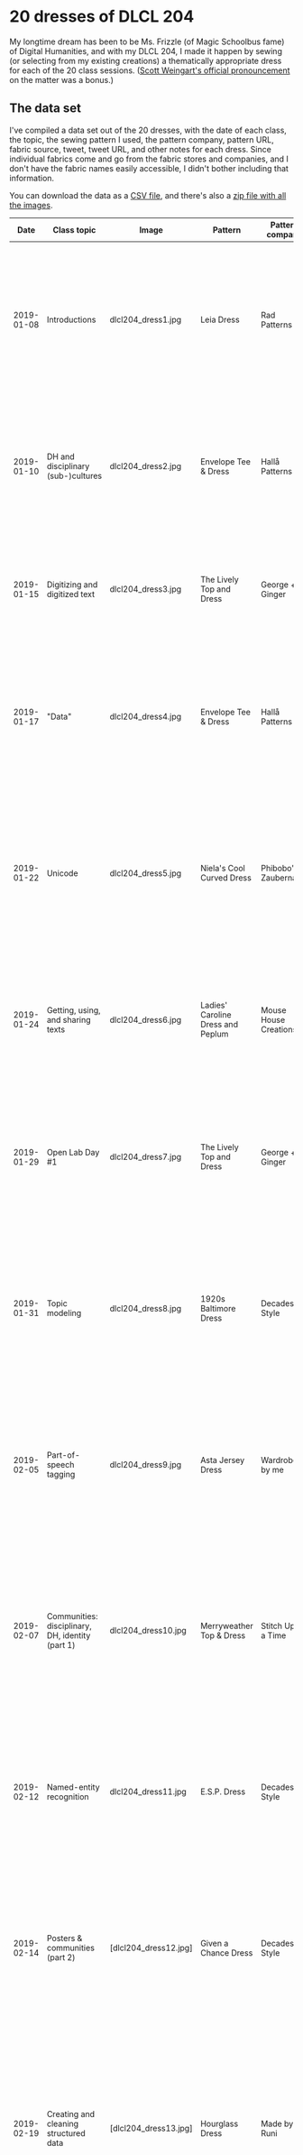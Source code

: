 # 20 dresses of DLCL 204
My longtime dream has been to be Ms. Frizzle (of Magic Schoolbus fame) of Digital Humanities, and with my DLCL 204, I made it happen by sewing (or selecting from my existing creations) a thematically appropriate dress for each of the 20 class sessions. ([Scott Weingart's official pronouncement](https://twitter.com/scott_bot/status/1093187530298662912) on the matter was a bonus.)

## The data set
I've compiled a data set out of the 20 dresses, with the date of each class, the topic, the sewing pattern I used, the pattern company, pattern URL, fabric source, tweet, tweet URL, and other notes for each dress. Since individual fabrics come and go from the fabric stores and companies, and I don't have the fabric names easily accessible, I didn't bother including that information.

You can download the data as a [CSV file](dlcl204_20dresses.csv), and there's also a [zip file with all the images](dlcl204_20dresses.zip).

| ﻿Date       | Class topic                                      | Image               | Pattern                           | Pattern company       | Pattern URL                                                                                                        | Fabric source                                   | Tweet                                                                                                                                                                                                                                                                                   | Tweet URL                                                | Other notes                                                                                                                                                                                                                                                                           |
|------------|--------------------------------------------------|---------------------|-----------------------------------|-----------------------|--------------------------------------------------------------------------------------------------------------------|-------------------------------------------------|-----------------------------------------------------------------------------------------------------------------------------------------------------------------------------------------------------------------------------------------------------------------------------------------|----------------------------------------------------------|---------------------------------------------------------------------------------------------------------------------------------------------------------------------------------------------------------------------------------------------------------------------------------------|
| 2019-01-08 | Introductions                                    | dlcl204_dress1.jpg  | Leia Dress                        | Rad Patterns          | https://www.radpatterns.com/product/leia-dress/                                                                    | Spoonflower                                     | One down, 19 to go for my #dlcl204 20 Dresses / DH Ms. Frizzle project. Today was introductions, and what's more me than Glagolitic? (I once rooted my phone just to install a Glagolitic font.) Also, flying pig rain boots, because who would've thought I'd get to teach this?       | https://twitter.com/quinnanya/status/1082844343323451392 | The text on the dress is in Glagolitic, the original Slavic (and my favorite) alphabet.                                                                                                                                                                                               |
| 2019-01-10 | DH and disciplinary (sub-)cultures               | dlcl204_dress2.jpg  | Envelope Tee & Dress              | Hallå Patterns        | https://www.hallapatterns.com/products/envelope-tee-dress                                                          | Jumping June Textiles                           | #dlcl204 20 dresses project: dress 2. Today we talked about positioning your research within your discipline and DH, and there's no cliché like Russian nesting dolls for representing having once been a Slavist. #DH #sewing                                                          | https://twitter.com/quinnanya/status/1083519144014671872 | This was the dress I wore on my first day at this job.                                                                                                                                                                                                                                |
| 2019-01-15 | Digitizing and digitized text                    | dlcl204_dress3.jpg  | The Lively Top and Dress          | George + Ginger       | https://georgeandgingerpatterns.com/products/the-lively-top-and-dress-womens-sizes-pdf-sewing-pattern              | Girl Charlee, Lillestoff                        | #dlcl204 20 dresses, dress 3 for "digitizing text". This one reminded me of some of the glitches you can get when you move a book while scanning it, so perfect for our day on OCR.                                                                                                     | https://twitter.com/quinnanya/status/1085700344728801285 | I got the sleeve fabric in a mystery pack, and had no idea what to do with it, but it turned out to be perfect for this dress.                                                                                                                                                        |
| 2019-01-17 | "Data"                                           | dlcl204_dress4.jpg  | Envelope Tee & Dress              | Hallå Patterns        | https://www.hallapatterns.com/products/envelope-tee-dress                                                          | Sweetknits, Fabric Anthropology                 | It's data day in #dlcl204! Dress 4 of 20 is made with the same fabric as my "research data management" hoodie from my Research IT days. Yes, those are floppy disks! And the trippy houndstooth is my favorite for all occasions. #Dhsewing                                             | https://twitter.com/quinnanya/status/1085967101431431168 | Originally sewn for Stanford's IT Unconference, in hopes that the floppy discs might be a conversation starter with other IT folks. This failed, but a couple of the caterers were really into it.                                                                                    |
| 2019-01-22 | Unicode                                          | dlcl204_dress5.jpg  | Niela's Cool Curved Dress         | Phibobo's Zaubernadel | https://www.makerist.de/patterns/niela-s-cool-curved-dress-gr-32-54-schnittmuster                                  | Spoonflower                                     | 20 dresses of #dlcl204: dress 5 for a guest lecture on #Unicode. The historical development of various modern alphabets with the disruptive innovation of Glagolitic in the middle. Unworn on Tuesday, as I was home in pajamas, sick with a sick kid, and missed the talk. #DHsewing   | https://twitter.com/quinnanya/status/1089178106856783872 | It took 25% the classes, but I finally found a standard structure for the tweets! Made from Glagolitic scraps from dress #1, and a fabric I originally designed 10+ years ago for a toddler's vest.                                                                                   |
| 2019-01-24 | Getting, using, and sharing texts                | dlcl204_dress6.jpg  | Ladies' Caroline Dress and Peplum | Mouse House Creations | https://www.welcometothemousehouse.com/product/ladies-caroline-dress-peplum                                        | Stonemountain & Daughter                        | 20 dresses of #dlcl204: dress 7, for our day on "how to get digitized texts", featuring web scraping (binary batik) and guest presentations by subject area librarian colleagues (library check-out card fabric). #Dhsewing                                                             | https://twitter.com/quinnanya/status/1089539407470780417 | Originally sewn for the Stanford Libraries holiday party.                                                                                                                                                                                                                             |
| 2019-01-29 | Open Lab Day #1                                  | dlcl204_dress7.jpg  | The Lively Top and Dress          | George + Ginger       | https://georgeandgingerpatterns.com/products/the-lively-top-and-dress-womens-sizes-pdf-sewing-pattern              | Girl Charlee, Smoogie Fabric                    | 20 dresses of #dlcl204: dress 7 (really, this time I can count). It was our first "open lab day" in preparation for project proposals due Friday. Hoping to inspire creativity. What's the literary text analysis equivalent of a dinocorn? #Dhsewing                                   | https://twitter.com/quinnanya/status/1090396015725690881 | I love these dinocorns. I have more dinocorn fabric, but was trying to keep this one relatively subtle.                                                                                                                                                                               |
| 2019-01-31 | Topic modeling                                   | dlcl204_dress8.jpg  | 1920s Baltimore Dress             | Decades of Style      | https://www.decadesofstyle.com/products/2005-1920s-baltimore-dress                                                 | Spoonflower                                     | 20 dresses of #dlcl204: dress 8. Today we did topic modeling, and how it's better for roughly exploring large corpora (like 1923 magazines) than many kinds of analysis. TBH, dress was because I was meeting with @MAPP_Project afterwards. But check out the bear pocket! #DHsewing   | https://twitter.com/quinnanya/status/1091130027297648642 | Sewn for the "Grand Reopening of the Public Domain" event at the Internet Archive, co-hosted with Creative Commons. I added sleeves from Hallå Patterns' Agnes dress.                                                                                                                 |
| 2019-02-05 | Part-of-speech tagging                           | dlcl204_dress9.jpg  | Asta Jersey Dress                 | Wardrobe by me        | https://wardrobebyme.com/products/asta-jersey-dress                                                                | Fabric Geeks                                    | 20 dresses of #dlcl204, dress 9: Where the Sidewalk Ends. Today we're diving into the glorious messiness of working with 7 languages, with necessarily language-specific part-of-speech tagging. We shall walk with a walk that is measured and slow. #Dhsewing                         | https://twitter.com/quinnanya/status/1092841172110794752 | This one got the most comments from peope of all the dresses this quarter.                                                                                                                                                                                                            |
| 2019-02-07 | Communities: disciplinary, DH, identity (part 1) | dlcl204_dress10.jpg | Merryweather Top & Dress          | Stitch Upon a Time    | https://stitchuponatime.com/product/merryweather-top-dress/                                                        | Jumping June Textiles                           | 20 dresses of #dlcl204, dress 10. Today it's "Communities: disciplinary, DH, identity (part 1). We're talking @ADHOrg @achdotorg @GlobalOutlookDH, DH vs disciplinary conferences, and linguistic communities in DH. Inevitably, I've got to dress for team #SlavicDH. #DHsewing        | https://twitter.com/quinnanya/status/1093577553032372224 | It made me happy to sew a Russian-themed dress that wasn't gloomy. I may wear it to my Slavic DH panel at DH 2019.                                                                                                                                                                    |
| 2019-02-12 | Named-entity recognition                         | dlcl204_dress11.jpg | E.S.P. Dress                      | Decades of Style      | https://www.decadesofstyle.com/products/no-101-the-e-s-p-dress                                                     | Pacific Fabrics                                 | 20 dresses of #dlcl204: dress 11. It's named entity recognition day! How many entities can you recognize on this dress? The dresses now begin to inform the class, as we're using the Wikipedia article on Seattle in 7 languages as the example text. #DHsewing                        | https://twitter.com/quinnanya/status/1095382945429221376 | I've had this fabric for years, and meant to make a shirt with them, but the panels are so big that they work better as a dress anyway.                                                                                                                                               |
| 2019-02-14 | Posters & communities (part 2)                   | [dlcl204_dress12.jpg] | Given a Chance Dress              | Decades of Style      | https://www.decadesofstyle.com/products/no-102-given-a-chance-dress                                                | JoAnn Fabrics, Stonemountain & Daughter         | 20 dresses of #dlcl204: dress 12. Today we talked about poster design & linguistic--and identity-based groups in DH. I also gave part of a @literarylab talk on Harry Potter fanfic, focusing on a comparison of English and Russian corpora. Dress ribbon from Ukraine. #DHsewing      | https://twitter.com/quinnanya/status/1096213352685068288 | Since I'm doing more with Harry Potter fanfic, this is the first of many dresses with that theme. I added sleeves from Grainline Studio's Scout Tee, which fit perfectly.                                                                                                             |
| 2019-02-19 | Creating and cleaning structured data            | [dlcl204_dress13.jpg] | Hourglass Dress                   | Made by Runi          | https://madebyruni.com/products/pdf-file-hourglass-dress-size-34-58?variant=40434275780                            | Jumping June Textiles, Sew Big Fabrics          | 20 dresses of #dlcl204: dress 13. I realized that code is like a small child and data is like fruit. If you don't wash, peel, and chop up the fruit first, the child will spit it out, complain, choke, etc. It's @OpenRefine day!                                                      | https://twitter.com/quinnanya/status/1097914711910141953 | This was the first time that the dresses inspired something in the lecture, and not just vice-versa. As I was looking through my fabric stash to figure out what to sew, the analogy with fruit preparation came to mind, and became the lead-in to the lecture.                      |
| 2019-02-21 | Palladio & visualization                         | dlcl204_dress14.jpg | Martha Dress                      | Tilly and the Buttons | https://shop.tillyandthebuttons.com/products/martha                                                                | Stonemountain & Daughter                        | 20 dresses of #dlcl204: dress 14. Today we're doing @HDStanford Palladio, which can create maps and networks. Didn't finish today's intended dress in time, so repurposing "Cowboys and Consortia", with a distinctive place and a complex network. #Dhsewing                           | https://twitter.com/quinnanya/status/1098673588008214528 | This was the dress for my "Cowboys and Consortia" (thus the cacti & network-looking thing) keynote at DARIAH Beyond Europe.                                                                                                                                                           |
| 2019-02-26 | Network analysis                                 | dlcl204_dress15.jpg | Hourglass Dress                   | Made by Runi          | https://madebyruni.com/products/pdf-file-hourglass-dress-size-34-58?variant=40434275780                            | Spoonflower                                     | 20 dresses of #dlcl204: dress 15. A rainy day, a sore throat, and four scheduled hours of performative talking call for the power of boba! Also, we're talking networks today. I'm all nodes, no edges, but adequately caffeinated. (Sorry about the straw.) #DHsewing                  | https://twitter.com/quinnanya/status/1100462676969381888 | I've wanted to do this one for a while. The boba print is from a photo I took (shout-out to Purple Kow's matcha milk tea!). I left off the hourglass part of the pattern, and just sliced it diagonally for the straw. Worked on this one in the Textile Makerspace.                  |
| 2019-02-28 | Tableau                                          | dlcl204_dress16.jpg | Niela's Cool Curved Dress         | Phibobo's Zaubernadel | https://www.makerist.de/patterns/niela-s-cool-curved-dress-gr-32-54-schnittmuster                                  | Fabric Anthropology, Piccadilly Textile Company | 20 dresses of #dlcl204: dress 16. From data to pretty visualizations with @tableau! Unworn, alas, due to being home with two sick small children. But we'll try out Tableau later this week on our open lab day. #Dhsewing                                                              | https://twitter.com/quinnanya/status/1103002208147107842 | I love this pattern, but it's bad luck: I missed both classes where I had a dress using it. Two of my favorite fabrics, too.                                                                                                                                                          |
| 2019-03-05 | Network analysis with Cytoscape                  | dlcl204_dress17.jpg | The Crimson Dress                 | George + Ginger       | https://georgeandgingerpatterns.com/collections/dresses/products/the-crimson-dress-womens-sizes-pdf-sewing-pattern | Girl Charlee                                    | 20 dresses of #dlcl204, dress 17. We're back to networks, so today I'm a chaotic mess of nodes and edges. We'll be using @cytoscape for visualizing and analyzing networks, using Harry Potter fanfic relationships as our example data. #Dhsewing                                      | https://twitter.com/quinnanya/status/1103002918037348352 | This pattern was a huge pain, between trying to wrestle my sergers into doing a rolled hem for the ruffles, attaching the ruffles, gathering the skirt, etc. I still need to actually finish the edge of that skirt…                                                                  |
| 2019-03-07 | Open Lab Day #2                                  | dlcl204_dress18.jpg | Zadie Dress                       | Tilly and the Buttons | https://shop.tillyandthebuttons.com/products/zadie                                                                 | Ellybelly Style                                 | 20 dresses of #dlcl204: dress 18. The baby slept poorly, I'm awake solely through the power of caffeine, it's the penultimate Thursday of the quarter, so by definition, we're all mad here. Today is our last open lab day of the quarter! #Dhsewing                                   | https://twitter.com/quinnanya/status/1103719771936219137 | I'd been thinking we'd do an "Alice in Wonderland" theme for NLP, but "Where the Sidewalk Ends" won the day.                                                                                                                                                                          |
| 2019-03-12 | Going beyond borders                             | dlcl204_dress19.jpg | The Peppermint Swirl Dress        | Candy Castle Patterns | https://candycastlepatterns.com/patterns/dresses/peppermint-swirl-dress.html                                       | various                                         | 20 dresses of #dlcl204: dress 19 is actually a skirt representing the class. Fabrics on the left are for visualization & coding; on the right, networks, spreadsheets, and the globe. The skirt is... a lot, but so was this class & it was the most fun I've had in years. #DHsewing   | https://twitter.com/quinnanya/status/1105512291879927808 | With the exception of the globe, all of these fabrics have been in my closet for 4-5 years, so it was satisfying to finally commit to doing something with them. Even without doing the bodice on this dress, the skirt took about 7 yards of fabric, and 16 individual swirl pieces. |
| 2019-03-14 | Poster session                                   | dlcl204_dress20.jpg | Envelope Tee & Dress              | Hallå Patterns        | https://www.hallapatterns.com/products/envelope-tee-dress                                                          | Jumping June Textiles                           | 20 dresses of #dlcl204: dress 20! This panel with a redheaded female wizard was perfect for Tanya Grotter. Add some Russian folklore motifs, and I had a dress for my poster presentation. It's been a great quarter of #DHsewing. Now to get back to sewing for the rest of my family. | https://twitter.com/quinnanya/status/1106360966520795137 | This is the least colorful dress I own, by a large margin.                                                                                                                                                                                                                            |

## Gallery

<img src="dlcl204_dress1.jpg" alt="DLCL 204 dress 1" width="300" height="400" /><img src="dlcl204_dress2.jpg" alt="DLCL 204 dress 2" width="300" height="400" /><img src="dlcl204_dress3.jpg" alt="DLCL 204 dress 3" width="300" height="400" /><img src="dlcl204_dress4.jpg" alt="DLCL 204 dress 4" width="300" height="400" /><img src="dlcl204_dress5.jpg" alt="DLCL 204 dress 5" width="300" height="400" /><img src="dlcl204_dress6.jpg" alt="DLCL 204 dress 6" width="300" height="400" /><img src="dlcl204_dress7.jpg" alt="DLCL 204 dress 7" width="400" height="400" /><img src="dlcl204_dress8.jpg" alt="DLCL 204 dress 8" width="400" height="400" /> <img src="dlcl204_dress9.jpg" alt="DLCL 204 dress 9" width="300" height="400" /><img src="dlcl204_dress10.jpg" alt="DLCL 204 dress 10" width="300" height="400" /><img src="dlcl204_dress11.jpg" alt="DLCL 204 dress 11" width="400" height="400" /><img src="dlcl204_dress12.jpg" alt="DLCL 204 dress 12" width="400" height="400" /><img src="dlcl204_dress13.jpg" alt="DLCL 204 dress 13" width="300" height="400" /><img src="dlcl204_dress14.jpg" alt="DLCL 204 dress 14" width="300" height="400" /><img src="dlcl204_dress15.jpg" alt="DLCL 204 dress 15" width="300" height="400" /><img src="dlcl204_dress16.jpg" alt="DLCL 204 dress 16" width="300" height="400" /><img src="dlcl204_dress17.jpg" alt="DLCL 204 dress 17" width="300" height="400" /><img src="dlcl204_dress18.jpg" alt="DLCL 204 dress 18" width="400" height="400" /><img src="dlcl204_dress19.jpg" alt="DLCL 204 dress 19" width="400" height="400" /><img src="dlcl204_dress20.jpg" alt="DLCL 204 dress 20" width="300" height="400" />



















